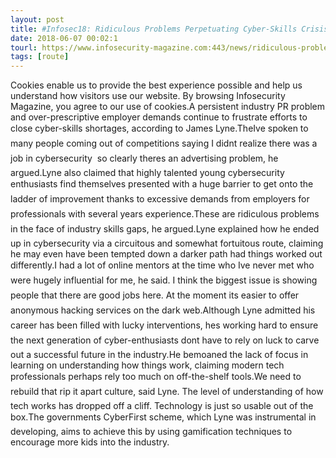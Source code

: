```yaml
---
layout: post
title: #Infosec18: Ridiculous Problems Perpetuating Cyber-Skills Crisis
date: 2018-06-07 00:02:1
tourl: https://www.infosecurity-magazine.com:443/news/ridiculous-problems-perpetuating/
tags: [route]
---
```

Cookies enable us to provide the best experience possible and help us understand how visitors use our website. By browsing Infosecurity Magazine, you agree to our use of cookies.A persistent industry PR problem and over-prescriptive employer demands continue to frustrate efforts to close cyber-skills shortages, according to James Lyne.TheIve spoken to many people coming out of competitions saying I didnt realize there was a job in cybersecurity  so clearly theres an advertising problem, he argued.Lyne also claimed that highly talented young cybersecurity enthusiasts find themselves presented with a huge barrier to get onto the ladder of improvement thanks to excessive demands from employers for professionals with several years experience.These are ridiculous problems in the face of industry skills gaps, he argued.Lyne explained how he ended up in cybersecurity via a circuitous and somewhat fortuitous route, claiming he may even have been tempted down a darker path had things worked out differently.I had a lot of online mentors at the time who Ive never met who were hugely influential for me, he said. I think the biggest issue is showing people that there are good jobs here. At the moment its easier to offer anonymous hacking services on the dark web.Although Lyne admitted his career has been filled with lucky interventions, hes working hard to ensure the next generation of cyber-enthusiasts dont have to rely on luck to carve out a successful future in the industry.He bemoaned the lack of focus in learning on understanding how things work, claiming modern tech professionals perhaps rely too much on off-the-shelf tools.We need to rebuild that rip it apart culture, said Lyne. The level of understanding of how tech works has dropped off a cliff. Technology is just so usable out of the box.The governments CyberFirst scheme, which Lyne was instrumental in developing, aims to achieve this by using gamification techniques to encourage more kids into the industry.